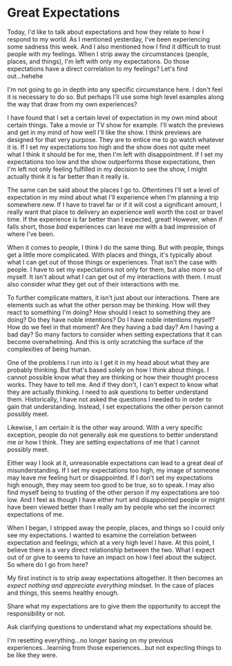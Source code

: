 # Great Expectations

Today, I'd like to talk about expectations and how they relate to how I respond to my world. As I mentioned yesterday, I've been experiencing some sadness this week. And I also mentioned how I find it difficult to trust people with my feelings. When I strip away the circumstances (people, places, and things), I'm left with only my expectations. Do those expectations have a direct correlation to my feelings? Let's find out...hehehe

I'm not going to go in depth into any specific circumstance here. I don't feel it is necessary to do so. But perhaps I'll use some high level examples along the way that draw from my own experiences?

I have found that I set a certain level of expectation in my own mind about certain things. Take a movie or TV show for example. I'll watch the previews and get in my mind of how well I'll like the show. I think previews are designed for that very purpose. They are to entice me to go watch whatever it is. If I set my expectations too high and the show does not quite meet what I think it should be for me, then I'm left with disappointment. If I set my expectations too low and the show outperforms those expectations, then I'm left not only feeling fulfilled in my decision to see the show, I might actually think it is far better than it really is.

The same can be said about the places I go to. Oftentimes I'll set a level of expectation in my mind about what I'll experience when I'm planning a trip somewhere new. If I have to travel far or if it will cost a significant amount, I really want that place to delivery an experience well worth the cost or travel time. If the experience is far better than I expected, great! However, when if falls short, those *bad* experiences can leave me with a bad impression of where I've been.

When it comes to people, I think I do the same thing. But with people, things get a little more complicated. With places and things, it's typically about what I can get out of those things or experiences. That isn't the case with people. I have to set my expectations not only for them, but also more so of myself. It isn't about what I can get out of my interactions with them. I must also consider what they get out of their interactions with me.

To further complicate matters, it isn't just about our interactions. There are elements such as what the other person may be thinking. How will they react to something I'm doing? How should I react to something they are doing? Do they have noble intentions? Do I have noble intentions myself? How do we feel in that moment? Are they having a bad day? Am I having a bad day? So many factors to consider when setting expectations that it can become overwhelming. And this is only scratching the surface of the complexities of being human.

One of the problems I run into is I get it in my head about what they are probably thinking. But that's based solely on how I think about things. I cannot possible know what they are thinking or how their thought process works. They have to tell me. And if they don't, I can't expect to know what they are actually thinking. I need to ask questions to better understand them. Historically, I have not asked the questions I needed to in order to gain that understanding. Instead, I set expectations the other person cannot possibly meet.

Likewise, I am certain it is the other way around. With a very specific exception, people do not generally ask me questions to better understand me or how I think. They are setting expectations of me that I cannot possibly meet.

Either way I look at it, unreasonable expectations can lead to a great deal of misunderstanding. If I set my expectations too high, my image of someone may leave me feeling hurt or disappointed. If I don't set my expectations high enough, they may seem too good to be true, so to speak. I may also find myself being to trusting of the other person if my expectations are too low. And I feel as though I have either hurt and disappointed people or might have been viewed better than I really am by people who set the incorrect expectations of me.

When I began, I stripped away the people, places, and things so I could only see my expectations. I wanted to examine the correlation between expectation and feelings; which at a very high level I have. At this point, I believe there is a very direct relationship between the two. What I expect out of or give to seems to have an impact on how I feel about the subject. So where do I go from here?

My first instinct is to strip away expectations altogether. It then becomes an *expect nothing and appreciate everything* mindset. In the case of places and things, this seems healthy enough.


Share what my expectations are to give them the opportunity to accept the responsibility or not.

Ask clarifying questions to understand what my expectations should be.

I'm resetting everything...no longer basing on my previous experiences...learning from those experiences...but not expecting things to be like they were.